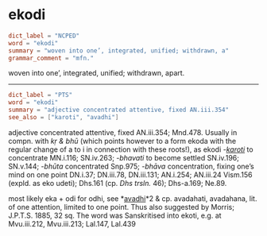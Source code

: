 # ekodi

``` toml
dict_label = "NCPED"
word = "ekodi"
summary = "woven into one’, integrated, unified; withdrawn, a"
grammar_comment = "mfn."
```

woven into one’, integrated, unified; withdrawn, apart.

--------------------

``` toml
dict_label = "PTS"
word = "ekodi"
summary = "adjective concentrated attentive, fixed AN.iii.354"
see_also = ["karoti", "avadhi"]
```

adjective concentrated attentive, fixed AN.iii.354; Mnd.478. Usually in compn. with *kṛ & bhū* (which points however to a form ekoda with the regular change of a to i in connection with these roots!), as ekodi *\-[karoti](karoti.md)* to concentrate MN.i.116; SN.iv.263; *\-bhavati* to become settled SN.iv.196; SN.v.144; *\-bhūta* concentrated Snp.975; *\-bhāva* concentration, fixing one’s mind on one point DN.i.37; DN.iii.78, DN.iii.131; AN.i.254; AN.iii.24 Vism.156 (expld. as eko udeti); Dhs.161 (cp. *Dhs trsln.* 46); Dhs\-a.169; Ne.89.

most likely eka \+ odi for odhi, see *[avadhi](avadhi.md)*2 & cp. avadahati, avadahana, lit. of one attention, limited to one point. Thus also suggested by Morris; J.P.T.S. 1885, 32 sq. The word was Sanskritised into ekoti, e.g. at Mvu.iii.212, Mvu.iii.213; Lal.147, Lal.439

